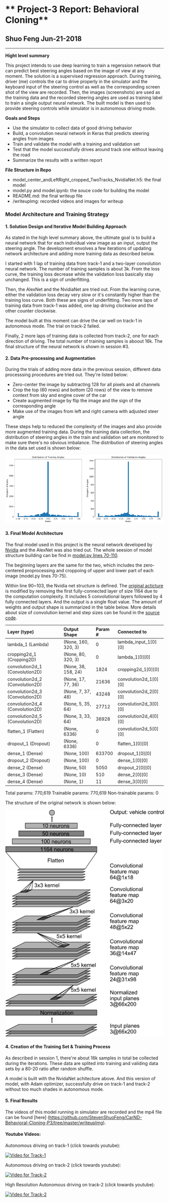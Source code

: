 # ** Project-3 Report: Behavioral Cloning** 

## Shuo Feng Jun-21-2018

---
**Hight level summary**

This project intends to use deep learning to train a regerssion network that can predict best steering angles based on the image of view at any moment. The solution is a supervised regression approach. During training, driver (me) controls the car to drive properly in the simulator and the keyboard input of the steering control as well as the corresponding screen shot of the view are recorded. Then, the images (screenshots) are used as the training data and the recorded steering angles are used as training label to train a single output neural network. The built model is then used to provide steering controls while simulator is in autonomous driving mode.

**Goals and Steps**
* Use the simulator to collect data of good driving behavior
* Build, a convolution neural network in Keras that predicts steering angles from images
* Train and validate the model with a training and validation set
* Test that the model successfully drives around track one without leaving the road
* Summarize the results with a written report

**File Structure in Repo**
* model_center_andLeftRight_cropped_TwoTracks_NvidiaNet.h5: the final model
* model.py and model.ipynb: the souce code for building the model
* README.md: the final writeup file
* /writeupImg: recorded videos and images for writeup

[//]: # (Image References)

[image1]: ./writeupImg/angleHist.png "Distribution of angles"
[image2]: ./writeupImg/lossCurve.png "Loss curve"
[image3]: ./writeupImg/nvidiaNet.png "NvidiaNet Structure"
[image4]: ./writeupImg/v1_img.png "Track 1 Video Cover Photo"
[image5]: ./writeupImg/v2_img.png "Track 2 Video Cover Photo"


### Model Architecture and Training Strategy
#### 1. Solution Design and Iterative Model Building Approach

As stated in the high level summary above, the ultimate goal is to build a neural network that for each individual view image as an input, output the steering angle. The development envolves a few iterations of updating network architecture and adding more training data as described below.

I started with 1 lap of training data from track-1 and a two-layer convolution neural network. The number of training samples is about 3k. From the loss curve, the training loss decrease while the validation loss basically stay unchanged. This is a sign of underfitting. 

Then, the AlexNet and the NvidiaNet are tried out. From the learning curve, either the validation loss decay very slow or it's constantly higher than the training loss curve. Both these are signs of underfitting. Two more laps of training data from track-1 was added, one lap driving clockwise and the other counter clockwise.

The model built at this moment can drive the car well on track-1 in autonomous mode. The trial on track-2 failed. 

Finally, 2 more laps of training data is collected from track-2, one for each direction of driving. The total number of training samples is aboout 16k. The final structure of the neural network is shown in session #3. 

#### 2. Data Pre-processing and Augmentation

During the trials of adding more data in the previous session, different data processsing procedures are tried out. They're listed below:

- Zero-center the image by subtracting 128 for all pixels and all channels
- Crop the top (60 rows) and bottom (20 rows) of the view to remove context from sky and engine cover of the car
- Create augmented image by flip the image and the sign of the corresponding angle
- Make use of the images from left and right camera with adjusted steer angle

These steps help to reduced the complexity of the images and also provide more augmented training data.
During the training data collection, the distribution of steering angles in the train and validation set are monitored to make sure there's no obvious imbalance. The distribution of steering angles in the data set used is shown below:

![alt text][image1]

#### 3. Final Model Architecture

The final model used in this project is the neural network developed by [Nvidia](https://devblogs.nvidia.com/deep-learning-self-driving-cars/) and the AlexNet was also tried out. The whole seesion of model structure building can be find in [model.py lines 70-110](https://github.com/StevenShuoFeng/CarND-Behavioral-Cloning-P3/blob/master/model.py#L71). 

The beginning layers are the same for the two, which includes the zero-centered proprocessing and croppoing of upper and lower part of each image (model.py lines 70-75).

Within line 90~103, the Nvidia net structure is defined. The [original acticture](https://devblogs.nvidia.com/deep-learning-self-driving-cars/) is modified by removing the first fully-connected layer of size 1164 due to the computation complexity. It includes 5 convolutional layers followed by 4 fully connected layers. And the output is a single float value. The amount of weights and output shape is summarized in the table below. More details about size of convolution kernel and step sizes can be found in the [source code](https://github.com/StevenShuoFeng/CarND-Behavioral-Cloning-P3/blob/master/model.py#L90).

|Layer (type)                     |Output Shape          |Param #     |Connected to                 |  
|:---|:---|:---|:---|
|lambda_1 (Lambda)                |(None, 160, 320, 3)   |0           |lambda_input_1[0][0]         |    
|cropping2d_1 (Cropping2D)        |(None, 80, 320, 3)    |0           |lambda_1[0][0]               |    
|convolution2d_1 (Convolution2D)  |(None, 38, 158, 24)   |1824        |cropping2d_1[0][0]           |    
|convolution2d_2 (Convolution2D)  |(None, 17, 77, 36)    |21636       |convolution2d_1[0][0]        |    
|convolution2d_3 (Convolution2D)  |(None, 7, 37, 48)     |43248       |convolution2d_2[0][0]        |    
|convolution2d_4 (Convolution2D)  |(None, 5, 35, 64)     |27712       |convolution2d_3[0][0]        |    
|convolution2d_5 (Convolution2D)  |(None, 3, 33, 64)     |36928       |convolution2d_4[0][0]        |    
|flatten_1 (Flatten)              |(None, 6336)          |0           |convolution2d_5[0][0]        |    
|dropout_1 (Dropout)              |(None, 6336)          |0           |flatten_1[0][0]              |    
|dense_1 (Dense)                  |(None, 100)           |633700      |dropout_1[0][0]              |    
|dropout_2 (Dropout)              |(None, 100)           |0           |dense_1[0][0]                |    
|dense_2 (Dense)                  |(None, 50)            |5050        |dropout_2[0][0]              |    
|dense_3 (Dense)                  |(None, 10)            |510         |dense_2[0][0]                |    
|dense_4 (Dense)                  |(None, 1)             |11          |dense_3[0][0]                |   

Total params: 770,619
Trainable params: 770,619
Non-trainable params: 0

The structure of the original network is shown below:

![alt text][image3]


#### 4. Creation of the Training Set & Training Process

As described in session 1, there're about 16k samples in total be collected during the iterations. These data are splited into training and validing data sets by a 80-20 ratio after random shuffle. 

A model is built with the NvidaNet achitecture above. And this version of model, with Adam optimizer, successfully drive on track-1 and track-2 without too much shades in autonomous mode.

#### 5. Final Results

The videos of this model running in simulator are recorded and the mp4 file can be found [here] (https://github.com/StevenShuoFeng/CarND-Behavioral-Cloning-P3/tree/master/writeupImg). 

#### Youtube Videos: 

Autonomous driving on track-1 (click towards youtube): 

[![Video for Track-1](http://img.youtube.com/vi/iCY66k_YYVc/0.jpg)](http://www.youtube.com/watch?v=iCY66k_YYVc)



Autonomous driving on track-2 (click towards youtube): 

[![Video for Track-2](http://img.youtube.com/vi/SAyf1X6M6WM/0.jpg)](http://www.youtube.com/watch?v=SAyf1X6M6WM)



High Resolution Autonomous driving on track-2 (click towards youtube): 

[![Video for Track-2](http://img.youtube.com/vi/uLujbFHKmuQ/0.jpg)](http://www.youtube.com/watch?v=uLujbFHKmuQ)


